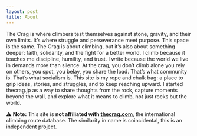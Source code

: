 ```yaml
---
layout: post
title: About
---
```


The Crag is where climbers test themselves against stone, gravity, and their own limits. It’s where struggle and perseverance meet purpose. This space is the same. The Crag is about climbing, but it’s also about something deeper: faith, solidarity, and the fight for a better world. I climb because it teaches me discipline, humility, and trust. I write because the world we live in demands more than silence. At the crag, you don’t climb alone you rely on others, you spot, you belay, you share the load. That’s what community is. That’s what socialism is. This site is my rope and chalk bag: a place to grip ideas, stories, and struggles, and to keep reaching upward. I started thecrag.jp as a way to share thoughts from the rock, capture moments beyond the wall, and explore what it means to climb, not just rocks but the world.
<br>




⚠️ **Note:** This site is **not affiliated with [thecrag.com](https://thecrag.com)**, the international climbing route database. The similarity in name is coincidental, this is an independent project.
